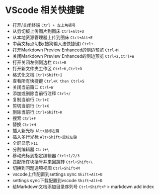 # VScode 相关快捷键

* 打开/关闭终端 `Ctrl + 左上角顿号`
* 从剪切板上传图片到图床 `Ctrl+Alt+U`  
* 从本地资源管理器上传到图床 `Ctrl+Alt+E`  
* 中英文标点切换(搜狗输入法快捷键) `Ctrl+.`
* 打开Markdown Preview Enhanced的侧边预览 `Ctrl+M`
* 关闭Markdown Preview Enhanced的侧边预览 `Ctrl+2,Ctrl+W`
* 打开关闭左侧侧边栏 `Ctrl+B`
* 打开新文件夹工作区 `Ctrl+K,Ctrl+O`
* 格式化文档 `Ctrl+Shift+I`
* 查看所有快捷键  `Ctrl+K then Ctrl+S`
* 关闭当前窗口 `Ctrl+W`
* 添加或删除当前行注释 `Ctrl+/`
* 复制当前行 `Ctrl+C`
* 剪切当前行 `Ctrl+X`
* 删除当前行 `Ctrl+Shift+K`
* 搜索 `Ctrl+F`
* 替换 `Ctrl+H`
* 插入新光标 `Alt+鼠标左键`
* 插入多行光标 `Alt+Shift+鼠标左键`
* 全屏显示 `F11`
* 分割编辑器 `Ctrl+\`
* 移动光标到指定编辑器 `Ctrl+1/2/3`
* 匹配所在块括号并来回跳转 `Ctrl+Shift+\`
* 切换到问题选项视图 `Ctrl+Shift+M`
* vscode上传配置到settings sync `Shift+Alt+U`
* settings sync下载配置到vscode `Shift+Alt+D`
* 给Markdown文档添加目录序列号 `Ctrl+Shift+P` > markdown add index
